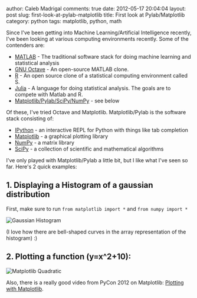 author: Caleb Madrigal
comments: true
date: 2012-05-17 20:04:04
layout: post
slug: first-look-at-pylab-matplotlib
title: First look at Pylab/Matplotlib
category: python
tags: matplotlib, python, math

Since I've been getting into Machine Learning/Artificial Intelligence recently, I've been looking at various computing environments recently.  Some of the contenders are:

	
  * [MATLAB](http://en.wikipedia.org/wiki/MATLAB) - The traditional software stack for doing machine learning and statistical analysis
  * [GNU Octave](http://en.wikipedia.org/wiki/GNU_Octave) - An open-source MATLAB clone.
  * [R](http://en.wikipedia.org/wiki/R_(programming_language)) - An open source clone of a statistical computing environment called S.
  * [Julia](http://julialang.org/) - A language for doing statistical analysis.  The goals are to compete with Matlab and R.
  * [Matplotlib/Pylab/SciPy/NumPy](http://matplotlib.sourceforge.net/) - see below


Of these, I've tried Octave and Matplotlib.  Matplotlib/Pylab is the software stack consisting of:
	
  * [IPython](http://ipython.org/) - an interactive REPL for Python with things like tab completion
  * [Matplotlib](http://matplotlib.sourceforge.net/) - a graphical plotting library
  * [NumPy](http://numpy.scipy.org/) - a matrix library
  * [SciPy](http://www.scipy.org/) - a collection of scientific and mathematical algorithms


I've only played with Matplotlib/Pylab a little bit, but I like what I've seen so far.  Here's 2 quick examples:


## 1. Displaying a Histogram of a gaussian distribution


First, make sure to run `from matplotlib import *` and `from numpy import *`


![Gaussian Histogram](/images/gaussian_histogram.png)

(I love how there are bell-shaped curves in the array representation of the histogram) :)

## 2. Plotting a function (y=x^2+10):

![Matplotlib Quadratic](/images/matplotlib_quadratic1.png)

Also, there is a really good video from PyCon 2012 on Matplotlib: [Plotting with Matplotlib](http://pyvideo.org/video/617/plotting-with-matplotlib).

